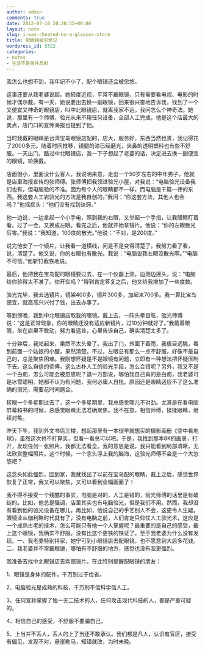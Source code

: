 ```yaml
---
author: admin
comments: true
date: 2012-07-16 20:20:55+00:00
layout: note
slug: i-was-cheated-by-a-glasses-store
title: 配眼镜被忽悠记
wordpress_id: 5522
categories:
- notes
- 生活不是条件反射
---
```


我怎么也想不到，我年纪不小了，配个眼镜还会被忽悠。

这事还要从我老婆说起。她轻度近视，平常不戴眼镜，只有需要看电视、电影的时候才偶尔戴。有一天，她说要出去换一副眼镜，回来很兴奋地告诉我，找到了一个又便宜又神奇的眼镜店，叫中北眼镜店，就离我家不远。我问怎么个神奇法。她说，那里有一个师傅，验光从来不用任何设备，全部人工完成，他是这个店最大的卖点，店门口的宣传海报也提到了他。

当时我戴的眼睛是台湾宝岛眼镜店配的，店大，服务好，东西当然也贵，我记得花了2000多元。随着时间推移，镜腿的漆已经磨光，夹鼻的透明塑料也有些不舒服。一天出门，路过中北眼镜店，我一下子想起了老婆的话，决定进去换一副便宜的眼镜，轮换戴。

店面很小，里面没什么客人，我说明来意，走出一个50岁左右的中年男子，他就是店里海报宣传的张师傅。张师傅把我领进验光小屋，对我说：“电脑验光设备我们也有，但电脑验的不准。因为每个人的眼睛都不一样，而电脑是千篇一律的东西。我这套人工岩验光的方法是我自创的。”我问：“你这套方法，其他人也会吗？”他摇摇头：“他们没有找到诀窍。”

他一边说，一边拿起一个小手电，照到我的右眼，又举起一个手指，让我眼睛盯着看。过了一会，又换成左眼。看完之后，他就开始拿镜片。他说：“你的左眼散光厉害。”我说：“我知道，100度的散光。”他说：“不对，是200度。”

说完他安了一个镜片，让我看一道横线，问是不是变得清楚了。我努力看了看，说，清楚了。他又说，你的右眼也有散光。我说：“电脑说我右眼没散光啊。”“电脑不可信。”他斩钉截铁地说。

最后，他把我在宝岛配的眼镜要过去，在一个仪器上测，边测边摇头，说：“电脑给你验得太不准了。你开车吗？”得到肯定答复之后，他又给我增加了一些度数。

验光完毕，我去选镜片，镜架400多，镜片300多，加起来700多。我一算比宝岛便宜，就高高兴兴付了钱，出去办事了。

等到傍晚，我到中北眼镜店取我的眼镜。戴上去，一阵头晕目眩，验光师傅说：“这是正常现象，你的眼睛还没有适应新镜片，过10分钟就好了。”我戴着眼睛，坐在店里不敢动，努力看远处，心里告诉自己，确实清楚太多了。

十分钟后，我站起来，果然不太头晕了。我出了门，外面下着雨，我极目远眺，看到前面一个姑娘的小腿，果然清楚。不过，左眼总有那么一点不舒服，好像不是自己的，总是聚焦困难。我刚想怀疑是不是眼镜有问题，立即有一种想法把怀疑压制下去。这么自信的师傅，这么古朴人工的验光手段，怎么会错呢？另外，我又不是一个白痴，怎么可能会被忽悠呢？退一万部说，哪怕我自己真的是白痴，我老婆可是冰雪聪明。她都不认为有问题，我何必庸人自扰。原因还是眼睛适应不了这么准确的测光，需要花时间磨合。

转眼一个多星期过去了，这一个多星期里，我总感觉哪儿不对劲。尤其是在看电脑屏幕和书的时候，总感觉眼睛无法准确聚焦。我不在意，相信师傅，揉揉眼睛，继续对焦。

昨天下午，我到外文书店三楼，想起那里有一本很早就想买的摄影画册《空中看地球》，虽然这次也不打算买，但看一看总可以吧。于是，我找到那本8K的画册，打开，发现任何一张照片，我都无法看全。我的意思是说，我只能看到局部清晰，无法欣赏整幅照片。这个时候，一个念头浮上我的脑海，这验光师傅不会是一个大忽悠吧？

这念头如此强烈，回到家，我就找出了以前在宝岛配的眼睛，戴上之后，感觉世界恢复了正常，我又可以聚焦，又可以看到全幅画面了！

我不得不接受一个残酷的事实，电脑是对的，人工是错的，验光师傅的话里是有破绽的。比如，他总是强调，店里其实也有电脑验光，但是我们不用。然而，我却没有看到他的验光设备在哪儿。再比如，他说自己的手艺别人不会，这更令人生疑。眼镜业从伽利略时代就有了，没有电脑之前，人们肯定只仰仗人工验光术，这应是一个成熟古老的技术，怎么可能只有他一个人掌握呢？最重要的是自己的感受，戴上这个眼镜，我确实不舒服，没有比这个更铁的铁证了。至于我老婆为什么没有发现。一、我老婆特别持家，她宁可到小眼镜店去配眼镜，也不愿意到大店多花钱。二、我老婆并不常戴眼镜，哪怕有不舒服的地方，感觉也没有我更强烈。

我准备去找中北眼镜店去索赔镜片，在此特别提醒配眼镜的朋友：

1、眼镜是身体的配件，千万别过于俭省。

2、电脑验光是成熟的科技，千万别不信科学信人工。

3、任何宣称掌握了独一无二技术的人，任何攻击现代科技的人，都是严重可疑的。

4、相信自己的感受，不舒服不要骗自己。

5、上当并不丢人，丢人的上了当还不敢承认。我们都是凡人，认识有盲区，接受有偏见，发现不对，悬崖勒马，知错就改，为时未晚。
